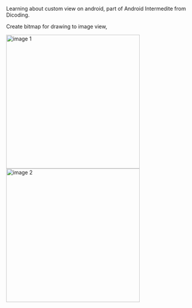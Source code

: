 Learning about custom view on android, part of Android Intermedite from Dicoding.

Create bitmap for drawing to image view, 

<img width="359" alt="image 1" src="https://github.com/user-attachments/assets/811af491-3eb3-4c1b-862a-01fcb1e3b58c">

<img width="359" alt="image 2" src="https://github.com/user-attachments/assets/439c4daa-4cee-46a3-a647-508f41d4ba9e">

